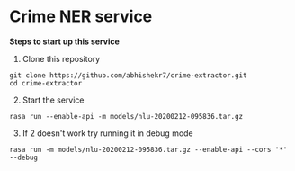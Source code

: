 # Crime NER service

**Steps to start up this service**

1. Clone this repository
```
git clone https://github.com/abhishekr7/crime-extractor.git
cd crime-extractor
```

2. Start the service
```
rasa run --enable-api -m models/nlu-20200212-095836.tar.gz
```

3. If 2 doesn't work try running it in debug mode
```
rasa run -m models/nlu-20200212-095836.tar.gz --enable-api --cors '*' --debug
```
